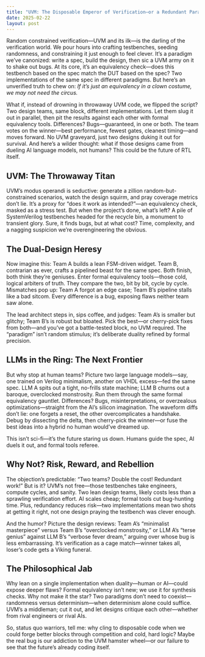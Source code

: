 ```yaml
---
title: "UVM: The Disposable Emperor of Verification—or a Redundant Paradigm?"
date: 2025-02-22
layout: post
---
```


Random constrained verification—UVM and its ilk—is the darling of the verification world. We pour hours into crafting testbenches, seeding randomness, and constraining it just enough to feel clever. It’s a paradigm we’ve canonized: write a spec, build the design, then sic a UVM army on it to shake out bugs. At its core, it’s an equivalency check—does this testbench based on the spec match the DUT based on the spec? Two implementations of the same spec in different paradigms. But here’s an unverified truth to chew on: *If it’s just an equivalency in a clown costume, we may not need the circus.*

What if, instead of drowning in throwaway UVM code, we flipped the script? Two design teams, same block, different implementations. Let them slug it out in parallel, then pit the results against each other with formal equivalency tools. Differences? Bugs—guaranteed, in one or both. The team votes on the winner—best performance, fewest gates, cleanest timing—and moves forward. No UVM graveyard, just two designs duking it out for survival. And here’s a wilder thought: what if those designs came from dueling AI language models, not humans? This could be the future of RTL itself.

## UVM: The Throwaway Titan

UVM’s modus operandi is seductive: generate a zillion random-but-constrained scenarios, watch the design squirm, and pray coverage metrics don’t lie. It’s a proxy for “does it work as intended?”—an equivalency check, masked as a stress test. But when the project’s done, what’s left? A pile of SystemVerilog testbenches headed for the recycle bin, a monument to transient glory. Sure, it finds bugs, but at what cost? Time, complexity, and a nagging suspicion we’re overengineering the obvious.

## The Dual-Design Heresy

Now imagine this: Team A builds a lean FSM-driven widget. Team B, contrarian as ever, crafts a pipelined beast for the same spec. Both finish, both think they’re geniuses. Enter formal equivalency tools—those cold, logical arbiters of truth. They compare the two, bit by bit, cycle by cycle. Mismatches pop up: Team A forgot an edge case; Team B’s pipeline stalls like a bad sitcom. Every difference is a bug, exposing flaws neither team saw alone.

The lead architect steps in, sips coffee, and judges: Team A’s is smaller but glitchy; Team B’s is robust but bloated. Pick the best—or cherry-pick fixes from both—and you’ve got a battle-tested block, no UVM required. The “paradigm” isn’t random stimulus; it’s deliberate duality refined by formal precision.

## LLMs in the Ring: The Next Frontier

But why stop at human teams? Picture two large language models—say, one trained on Verilog minimalism, another on VHDL excess—fed the same spec. LLM A spits out a tight, no-frills state machine; LLM B churns out a baroque, overclocked monstrosity. Run them through the same formal equivalency gauntlet. Differences? Bugs, misinterpretations, or overzealous optimizations—straight from the AI’s silicon imagination. The waveform diffs don’t lie: one forgets a reset, the other overcomplicates a handshake. Debug by dissecting the delta, then cherry-pick the winner—or fuse the best ideas into a hybrid no human would’ve dreamed up.

This isn’t sci-fi—it’s the future staring us down. Humans guide the spec, AI duels it out, and formal tools referee.

## Why Not? Risk, Reward, and Rebellion

The objection’s predictable: “Two teams? Double the cost! Redundant work!” But is it? UVM’s not free—those testbenches take engineers, compute cycles, and sanity. Two lean design teams, likely costs less than a sprawling verification effort. AI scales cheap; formal tools cut bug-hunting time. Plus, redundancy reduces risk—two implementations mean two shots at getting it right, not one design praying the testbench was clever enough.

And the humor? Picture the design reviews: Team A’s “minimalist masterpiece” versus Team B’s “overclocked monstrosity,” or LLM A’s “terse genius” against LLM B’s “verbose fever dream,” arguing over whose bug is less embarrassing. It’s verification as a cage match—winner takes all, loser’s code gets a Viking funeral.

## The Philosophical Jab

Why lean on a single implementation when duality—human or AI—could expose deeper flaws? Formal equivalency isn’t new; we use it for synthesis checks. Why not make it the star? Two paradigms don’t need to coexist—randomness versus determinism—when determinism alone could suffice. UVM’s a middleman; cut it out, and let designs critique each other—whether from rival engineers or rival AIs.

So, status quo warriors, tell me: why cling to disposable code when we could forge better blocks through competition and cold, hard logic? Maybe the real bug is our addiction to the UVM hamster wheel—or our failure to see that the future’s already coding itself.

